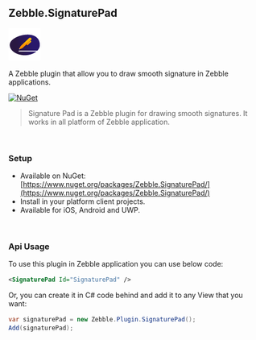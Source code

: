[logo]: https://raw.githubusercontent.com/Geeksltd/Zebble.SignaturePad/master/Icon.png "Zebble.SignaturePad"


## Zebble.SignaturePad

![logo]

A Zebble plugin that allow you to draw smooth signature in Zebble applications.


[![NuGet](https://img.shields.io/nuget/v/Zebble.SignaturePad.svg?label=NuGet)](https://www.nuget.org/packages/Zebble.SignaturePad/)

> Signature Pad is a Zebble plugin for drawing smooth signatures. It works in all platform of Zebble application.

<br>


### Setup
* Available on NuGet: [https://www.nuget.org/packages/Zebble.SignaturePad/](https://www.nuget.org/packages/Zebble.SignaturePad/)
* Install in your platform client projects.
* Available for iOS, Android and UWP.
<br>


### Api Usage

To use this plugin in Zebble application you can use below code:
```xml
<SignaturePad Id="SignaturePad" />
```

Or, you can create it in C# code behind and add it to any View that you want:
```csharp
var signaturePad = new Zebble.Plugin.SignaturePad();
Add(signaturePad);
```